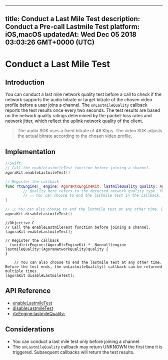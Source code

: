 
---
title: Conduct a Last Mile Test
description: Conduct a Pre-call Lastmile Test
platform: iOS,macOS
updatedAt: Wed Dec 05 2018 03:03:26 GMT+0000 (UTC)
---
# Conduct a Last Mile Test
## Introduction

You can conduct a last mile network quality test before a call to check if the network supports the audio bitrate or target bitrate of the chosen video profile before a user joins a channel. The `onLastmileQuality` callback reports the test results once every two seconds. The test results are based on the network quality ratings determined by the packet-loss rates and network jitter, which reflect the uplink network quality of the client.

> The audio SDK uses a fixed bitrate of 48 Kbps. 
> The video SDK adjusts the actual bitrate according to the chosen video profile.



## Implementation

```swift
//Swift:
// Call the enableLastmileTest function before joining a channel. 
agoraKit.enableLastmileTest()

// Register the callback
func rtcEngine(_ engine: AgoraRtcEngineKit, lastmileQuality quality: AgoraNetworkQuality) {
 		// Quality here refers to the detected network quality type. You can use it for the related logics. 
		// ⑴ You can choose to end the lastmile test in the callback. 
}

// ⑵ You can also choose to end the lastmile test at any other time. Before the test ends, the onLastmileQuality() callback can be triggered multiple times. 
agoraKit.disableLastmileTest()
```

```oc
//Objective-C
// Call the enableLastmileTest function before joining a channel. 
[agoraKit enableLastmileTest];

// Register the callback
- (void)rtcEngine:(AgoraRtcEngineKit * _Nonnull)engine lastmileQuality:(AgoraNetworkQuality)quality {
}

	// You can also choose to end the lastmile test at any other time. Before the test ends, the onLastmileQuality() callback can be returned multiple times. 
[agoraKit disableLastmileTest];
```

## API Reference

- [enableLastmileTest](https://docs.agora.io/en/Video/API%20Reference/oc/Classes/AgoraRtcEngineKit.html#//api/name/enableLastmileTest)
- [disableLastmileTest](https://docs.agora.io/en/Video/API%20Reference/oc/Classes/AgoraRtcEngineKit.html#//api/name/disableLastmileTest)
- [rtcEngine:lastmileQuality:](https://docs.agora.io/en/Video/API%20Reference/oc/Protocols/AgoraRtcEngineDelegate.html#//api/name/rtcEngine:lastmileQuality:)

## Considerations

- You can conduct a last mile test only before joining a channel.
- The `onLastmileQuality` callback may return UNKNOWN the first time it is triggered. Subsequent callbacks will return the test results. 




